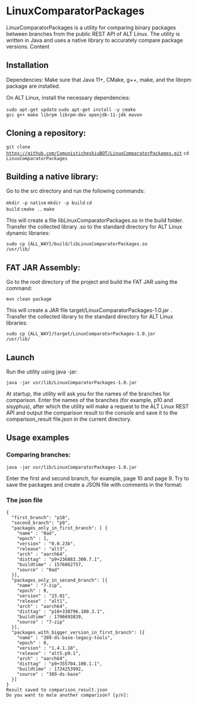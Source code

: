 # LinuxComparatorPackages

LinuxComparatorPackages is a utility for comparing binary packages between branches from the public REST API of ALT Linux. The utility is written in Java and uses a native library to accurately compare package versions.
Content

## Installation

 Dependencies:
 Make sure that Java 11+, CMake, g++, make, and the librpm package are installed.

 On ALT Linux, install the necessary dependencies:

<code>sudo apt-get update</code>
<code>sudo apt-get install -y cmake gcc g++ make librpm librpm-dev openjdk-11-jdk maven</code>


## Cloning a repository:

<code>git clone https://github.com/ComunisticheskiuBOT/LinuxComparatorPackages.git</code>
<code>cd LinuxComparatorPackages</code>

## Building a native library:

Go to the src directory and run the following commands:

<code>mkdir -p native</code>
<code>mkdir -p build</code>
<code>cd build</code>
<code>cmake ..</code>
<code>make</code>

This will create a file libLinuxComparatorPackages.so in the build folder.
Transfer the collected library .so to the standard directory for ALT Linux dynamic libraries:

<code>sudo cp {ALL_WAY}/build/libLinuxComparatorPackages.so /usr/lib/</code>

## FAT JAR Assembly:

Go to the root directory of the project and build the FAT JAR using the command:

<code>mvn clean package</code>

This will create a JAR file target/LinuxComparatorPackages-1.0.jar .
Transfer the collected library to the standard directory for ALT Linux libraries:

<code>sudo cp {ALL_WAY}/target/LinuxComparatorPackages-1.0.jar /usr/lib/</code>

## Launch

Run the utility using java -jar:

<code>java -jar usr/lib/LinuxComparatorPackages-1.0.jar</code>

At startup, the utility will ask you for the names of the branches for comparison. Enter the names of the branches (for example, p10 and sisyphus), after which the utility will make a request to the ALT Linux REST API and output the comparison result to the console and save it to the comparison_result file.json in the current directory.

## Usage examples

 ### Comparing branches:

<code>java -jar usr/lib/LinuxComparatorPackages-1.0.jar</code>

Enter the first and second branch, for example, page 10 and page 9. Try to save the packages and create a JSON file with comments in the format:

### The json file
```
{
  "first_branch": "p10",
  "second_branch": "p9",
  "packages_only_in_first_branch": [ {
    "name" : "0ad",
    "epoch" : 1,
    "version" : "0.0.23b",
    "release" : "alt3",
    "arch" : "aarch64",
    "disttag" : "p9+236883.300.7.1",
    "buildtime" : 1576062757,
    "source" : "0ad"
  }],
  "packages_only_in_second_branch": [{
    "name" : "7-zip",
    "epoch" : 0,
    "version" : "23.01",
    "release" : "alt1",
    "arch" : "aarch64",
    "disttag" : "p10+338796.100.3.1",
    "buildtime" : 1706693839,
    "source" : "7-zip"
  }],
  "packages_with_bigger_version_in_first_branch": [{
    "name" : "389-ds-base-legacy-tools",
    "epoch" : 0,
    "version" : "1.4.1.18",
    "release" : "alt5.p9.1",
    "arch" : "aarch64",
    "disttag" : "p9+355704.100.1.1",
    "buildtime" : 1724253992,
    "source" : "389-ds-base"
  }]
}
Result saved to comparison_result.json
Do you want to male another comparison? [y/n]:
```

